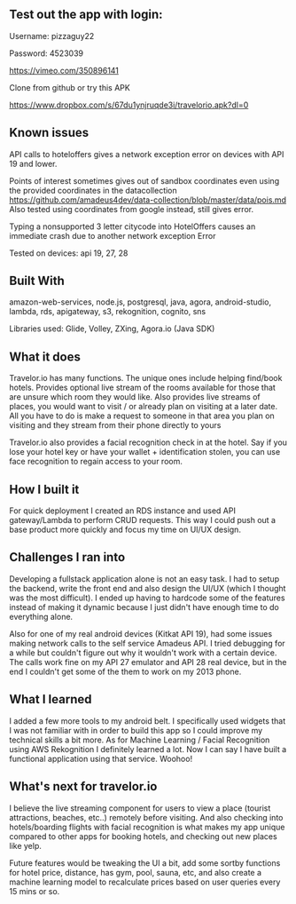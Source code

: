 ## Test out the app with login:
Username: pizzaguy22

Password: 4523039

https://vimeo.com/350896141

Clone from github or try this APK

https://www.dropbox.com/s/67du1ynjruqde3i/travelorio.apk?dl=0
## Known issues
API calls to hoteloffers gives a network exception error on devices with API 19 and lower.

Points of interest sometimes gives out of sandbox coordinates even using the provided coordinates in the datacollection
https://github.com/amadeus4dev/data-collection/blob/master/data/pois.md
Also tested using coordinates from google instead, still gives error.

Typing a nonsupported 3 letter citycode into HotelOffers causes an immediate crash due to another network exception Error

Tested on devices: api 19, 27, 28

## Built With
amazon-web-services,
node.js,
postgresql,
java,
agora,
android-studio,
lambda,
rds,
apigateway,
s3,
rekognition,
cognito,
sns

Libraries used:
Glide, Volley, ZXing, Agora.io (Java SDK)

## What it does
Travelor.io has many functions. The unique ones include helping find/book hotels. Provides optional live stream of the rooms available for those that are unsure which room they would like. Also provides live streams of places,  you would want to visit / or already plan on visiting at a later date. All you have to do is make a request to someone in that area you plan on visiting and they stream from their phone directly to yours

Travelor.io also provides a facial recognition check in at the hotel. Say if you lose your hotel key or have your wallet + identification stolen, you can use face recognition to regain access to your room.

## How I built it
For quick deployment I created an RDS instance and used API gateway/Lambda to perform CRUD requests. This way I could push out a base product more quickly and focus my time on UI/UX design.

## Challenges I ran into
Developing a fullstack application alone is not an easy task. I had to setup the backend, write the front end and also design the UI/UX (which I thought was the most difficult). I ended up having to hardcode some of the features instead of making it dynamic because I just didn't have enough time to do everything alone.

Also for one of my real android devices (Kitkat API 19), had some issues making network calls to the self service Amadeus API. I tried debugging for a while but couldn't figure out why it wouldn't work with a certain device. The calls work fine on my API 27 emulator and API 28 real device, but in the end I couldn't get some of the them to work on my 2013 phone.

## What I learned
I added a few more tools to my android belt. I specifically used widgets that I was not familiar with in order to build this app so I could improve my technical skills a bit more. As for Machine Learning / Facial Recognition using AWS Rekognition I definitely learned a lot. Now I can say I have built a functional application using that service. Woohoo!

## What's next for travelor.io
I believe the live streaming component for users to view a place (tourist attractions, beaches, etc..) remotely before visiting. And also checking into hotels/boarding flights with facial recognition is what makes my app unique compared to other apps for booking hotels, and checking out new places like yelp. 

Future features would be tweaking the UI a bit, add some sortby functions for hotel price, distance, has gym, pool, sauna, etc, and also create a machine learning model to recalculate prices based on user queries every 15 mins or so.
